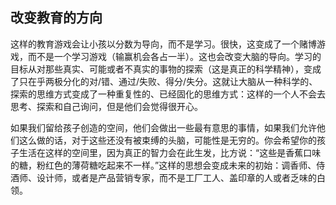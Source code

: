 ## 改变教育的方向

这样的教育游戏会让小孩以分数为导向，而不是学习。很快，这变成了一个赌博游戏，而不是一个学习游戏（输赢机会各占一半）。这也会改变大脑的导向。学习的目标从对那些真实、可能或者不真实的事物的探索（这是真正的科学精神），变成了只在乎两极分化的对/错、通过/失败、得分/失分。这就让大脑从一种科学的、探索的思维方式变成了一种重复性的、已经固化的思维方式：这样的一个人不会去思考、探索和自己询问，但是他们会觉得很开心。

如果我们留给孩子创造的空间，他们会做出一些最有意思的事情，如果我们允许他们这么做的话，对于这些还没有被束缚的头脑，可能性是无穷的。你会希望你的孩子生活在这样的空间里，因为真正的智力会在此生发，比方说：“这些是香蕉口味的糖，粉红色的薄荷糖吃起来不一样。”这样的思想会变成未来的初始：调香师、侍酒师、设计师，或者是产品营销专家，而不是工厂工人、盖印章的人或者乏味的白领。